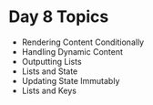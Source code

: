 <!-- Day 8 -->

# Day 8 Topics

- Rendering Content Conditionally
- Handling Dynamic Content
- Outputting Lists
- Lists and State
- Updating State Immutably
- Lists and Keys